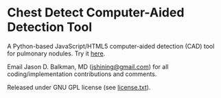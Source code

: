 Chest Detect Computer-Aided Detection Tool
==========================================

A Python-based JavaScript/HTML5 computer-aided detection (CAD) tool for pulmonary nodules. Try it [here](http://chestdetect.com). 

Email Jason D. Balkman, MD (jshining@gmail.com) for all coding/implementation contributions and comments. 

Released under GNU GPL license (see [license.txt](license.txt)).